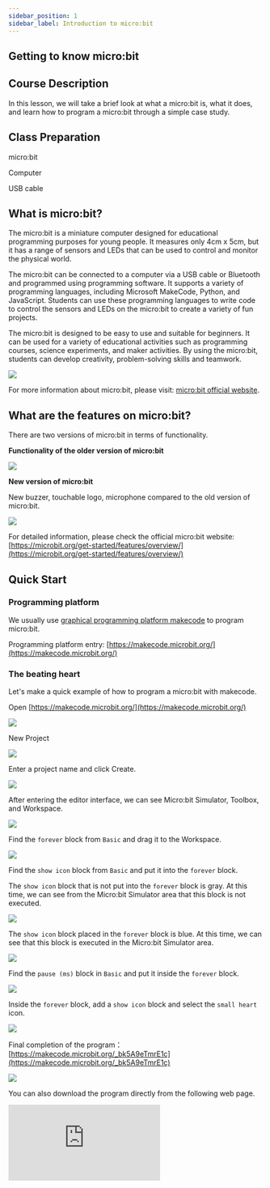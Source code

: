 ```yaml
---
sidebar_position: 1
sidebar_label: Introduction to micro:bit
---
```


## Getting to know micro:bit

## Course Description

In this lesson, we will take a brief look at what a micro:bit is, what it does, and learn how to program a micro:bit through a simple case study.

## Class Preparation

micro:bit

Computer

USB cable

## What is micro:bit?

The micro:bit is a miniature computer designed for educational programming purposes for young people. It measures only 4cm x 5cm, but it has a range of sensors and LEDs that can be used to control and monitor the physical world.

The micro:bit can be connected to a computer via a USB cable or Bluetooth and programmed using programming software. It supports a variety of programming languages, including Microsoft MakeCode, Python, and JavaScript. Students can use these programming languages to write code to control the sensors and LEDs on the micro:bit to create a variety of fun projects.

The micro:bit is designed to be easy to use and suitable for beginners. It can be used for a variety of educational activities such as programming courses, science experiments, and maker activities. By using the micro:bit, students can develop creativity, problem-solving skills and teamwork.

![](https://wiki-media-ef.oss-cn-hongkong.aliyuncs.com/docs/microbit/interesting-case/cutebot-fun-football-game-kit/cases-libraries/images/microbit.png)

For more information about micro:bit, please visit: [micro:bit official website](https://microbit.org/).

## What are the features on micro:bit?

There are two versions of micro:bit in terms of functionality.

**Functionality of the older version of micro:bit**

![](https://wiki-media-ef.oss-cn-hongkong.aliyuncs.com/docs/microbit/interesting-case/cutebot-fun-football-game-kit/cases-libraries/images/microbit-old.png)

**New version of micro:bit**

New buzzer, touchable logo, microphone compared to the old version of micro:bit.

![](https://wiki-media-ef.oss-cn-hongkong.aliyuncs.com/docs/microbit/interesting-case/cutebot-fun-football-game-kit/cases-libraries/images/microbit-new.png)

For detailed information, please check the official micro:bit website: [https://microbit.org/get-started/features/overview/](https://microbit.org/get-started/features/overview/)

## Quick Start

### Programming platform

We usually use [graphical programming platform makecode](https://makecode.microbit.org/) to program micro:bit.

Programming platform entry: [https://makecode.microbit.org/](https://makecode.microbit.org/)

### The beating heart ###

Let's make a quick example of how to program a micro:bit with makecode.

Open [https://makecode.microbit.org/](https://makecode.microbit.org/)

![](https://wiki-media-ef.oss-cn-hongkong.aliyuncs.com/docs/microbit/interesting-case/cutebot-fun-football-game-kit/cases-libraries/images/makecode.png)

New Project

![](https://wiki-media-ef.oss-cn-hongkong.aliyuncs.com/docs/microbit/interesting-case/cutebot-fun-football-game-kit/cases-libraries/images/makecode-new-project-01.png)

Enter a project name and click Create.

![](https://wiki-media-ef.oss-cn-hongkong.aliyuncs.com/docs/microbit/interesting-case/cutebot-fun-football-game-kit/cases-libraries/images/makecode-new-project-02.png)

After entering the editor interface, we can see Micro:bit Simulator, Toolbox, and Workspace.

![](https://wiki-media-ef.oss-cn-hongkong.aliyuncs.com/docs/microbit/interesting-case/cutebot-fun-football-game-kit/cases-libraries/images/makecode-new-project-03.png)

Find the `forever` block from `Basic` and drag it to the Workspace.

![](https://wiki-media-ef.oss-cn-hongkong.aliyuncs.com/docs/microbit/interesting-case/cutebot-fun-football-game-kit/cases-libraries/images/microbit-basic-01.png)

Find the `show icon` block from `Basic` and put it into the `forever` block.

The `show icon` block that is not put into the `forever` block is gray. At this time, we can see from the Micro:bit Simulator area that this block is not executed.

![](https://wiki-media-ef.oss-cn-hongkong.aliyuncs.com/docs/microbit/interesting-case/cutebot-fun-football-game-kit/cases-libraries/images/microbit-basic-02.png)

The `show icon` block placed in the `forever` block is blue. At this time, we can see that this block is executed in the Micro:bit Simulator area.

![](https://wiki-media-ef.oss-cn-hongkong.aliyuncs.com/docs/microbit/interesting-case/cutebot-fun-football-game-kit/cases-libraries/images/microbit-basic-03.png)

Find the `pause (ms)` block in `Basic` and put it inside the `forever` block.

![](https://wiki-media-ef.oss-cn-hongkong.aliyuncs.com/docs/microbit/interesting-case/cutebot-fun-football-game-kit/cases-libraries/images/microbit-basic-04.png)

Inside the `forever` block, add a `show icon` block and select the `small heart` icon.

![](https://wiki-media-ef.oss-cn-hongkong.aliyuncs.com/docs/microbit/interesting-case/cutebot-fun-football-game-kit/cases-libraries/images/microbit-basic-05.png)

Final completion of the program：[https://makecode.microbit.org/_bk5A9eTmrE1c](https://makecode.microbit.org/_bk5A9eTmrE1c)

![](https://wiki-media-ef.oss-cn-hongkong.aliyuncs.com/docs/microbit/interesting-case/cutebot-fun-football-game-kit/cases-libraries/images/microbit-basic-06.png)

You can also download the program directly from the following web page.

<div
    style={{
        position: 'relative',
        paddingBottom: '60%',
        overflow: 'hidden',
    }}
>
    <iframe
        src="https://makecode.microbit.org/_bk5A9eTmrE1c"
        frameborder="0"
        sandbox="allow-popups allow-forms allow-scripts allow-same-origin"
        style={{
            position: 'absolute',
            width: '100%',
            height: '100%',
        }}
    />
</div>


From the Micro:bit Simulator area we can see the simulation effect of the program.

![](https://wiki-media-ef.oss-cn-hongkong.aliyuncs.com/docs/microbit/interesting-case/cutebot-fun-football-game-kit/cases-libraries/images/microbit-basic-heart.gif)

### How to download the program to micro:bit?

Use a USB cable to connect PC and micro:bit V2.

![](https://wiki-media-ef.oss-cn-hongkong.aliyuncs.com/docs/microbit/interesting-case/microbit-smart-climate-kit/cases-libraries/images/connect-microbit.gif)

After the connection is successful, a drive letter named `MICROBIT` will be recognized on the computer.

![](https://wiki-media-ef.oss-cn-hongkong.aliyuncs.com/docs/microbit/interesting-case/microbit-smart-climate-kit/cases-libraries/images/microbit-drive.png)

Click the ![](https://wiki-media-ef.oss-cn-hongkong.aliyuncs.com/docs/microbit/interesting-case/microbit-smart-climate-kit/cases-libraries/images/download-01.png) in the lower left corner and select `Connect Device`.

![](https://wiki-media-ef.oss-cn-hongkong.aliyuncs.com/docs/microbit/interesting-case/microbit-smart-climate-kit/cases-libraries/images/download-02.png)

Click![](https://wiki-media-ef.oss-cn-hongkong.aliyuncs.com/docs/microbit/interesting-case/microbit-smart-climate-kit/cases-libraries/images/download-03.png)。

![](https://wiki-media-ef.oss-cn-hongkong.aliyuncs.com/docs/microbit/interesting-case/microbit-smart-climate-kit/cases-libraries/images/download-04.png)

Click![](https://wiki-media-ef.oss-cn-hongkong.aliyuncs.com/docs/microbit/interesting-case/microbit-smart-climate-kit/cases-libraries/images/download-05.png)。

![](https://wiki-media-ef.oss-cn-hongkong.aliyuncs.com/docs/microbit/interesting-case/microbit-smart-climate-kit/cases-libraries/images/download-06.png)

In the pop-up window, select `BBC micro:bit CMSIS-DAP`, and then select Connect. At this point, our micro:bit has been successfully connected.![](https://wiki-media-ef.oss-cn-hongkong.aliyuncs.com/docs/microbit/interesting-case/microbit-smart-climate-kit/cases-libraries/images/download-07.png)

Click Download.

![](https://wiki-media-ef.oss-cn-hongkong.aliyuncs.com/docs/microbit/interesting-case/microbit-smart-climate-kit/cases-libraries/images/download-08.png)

### Results

The effect of displaying a beating heart on a micro:bit LED matrix.
